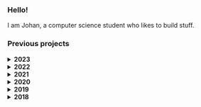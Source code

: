 ### Hello! 
I am Johan, a computer science student who likes to build stuff.

### Previous projects

<details><summary><b>2023</b></summary>
  
- [GPT Of The Day](https://gptoftheday.com/)
- [Spotify Transcripts](https://github.com/johan-akerman/SpotifyTranscripts)
- [Dormrun](https://github.com/johan-akerman/Dormrun)
- [BatmanGO](https://github.com/johan-akerman/BatmanGO)

</details>

<details><summary><b>2022</b></summary>
  
- [LOME Foods](https://github.com/johan-akerman/LOME)
- [Spotify Transcripts](https://github.com/johan-akerman/SpotifyTranscripts)

</details>

<details><summary><b>2021</b></summary>
  
- [Greet](https://github.com/johan-akerman/Greet)
- [Homerun](https://github.com/johan-akerman/Homerun)
  
</details>

<details><summary><b>2020</b></summary>
  
- [Volta Greentech](https://github.com/johan-akerman/VoltaGreentech)
- [Spotify Topics](https://github.com/johan-akerman/SpotifyTopics)
- [Voi Hunter](https://github.com/johan-akerman/VoiHunter)  
- [Curb Food](https://github.com/johan-akerman/CurbFood)
</details>

<details><summary><b>2019</b></summary>
  
- [Volta Greentech (first version)](https://github.com/johan-akerman/OldVoltaGreentech)
- [Young Engineers](https://github.com/johan-akerman/UngaIngenjorer)
</details>

<details><summary><b>2018</b></summary>

- [Wumble](https://github.com/johan-akerman/Wumble)
</details>
